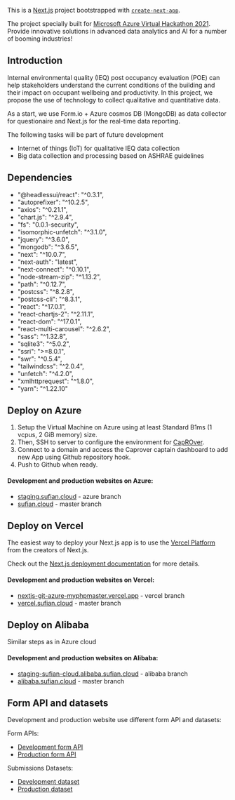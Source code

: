 This is a [Next.js](https://nextjs.org/) project bootstrapped with [`create-next-app`](https://github.com/vercel/next.js/tree/canary/packages/create-next-app). 

The project specially built for [Microsoft Azure Virtual Hackathon 2021](https://discover-ai-with-microsoft.agorize.com/en/challenges/msazurevirtualhack-2021/pages/timeline-and-guidelines?lang=en). Provide innovative solutions in advanced data analytics and AI for a number of booming industries!

## Introduction

Internal environmental quality (IEQ) post occupancy evaluation (POE) can help stakeholders understand the current conditions of the building and their impact on occupant wellbeing and productivity. In this project, we propose the use of technology to collect qualitative and quantitative data. 

As a start, we use Form.io + Azure cosmos DB (MongoDB) as data collector for questionaire and Next.js for the real-time data reporting. 

The following tasks will be part of future development
* Internet of things (IoT) for qualitative IEQ data collection
* Big data collection and processing based on ASHRAE guidelines

## Dependencies

* "@headlessui/react": "^0.3.1",
* "autoprefixer": "^10.2.5",
* "axios": "^0.21.1",
* "chart.js": "^2.9.4",
* "fs": "0.0.1-security",
* "isomorphic-unfetch": "^3.1.0",
* "jquery": "^3.6.0",
* "mongodb": "^3.6.5",
* "next": "^10.0.7",
* "next-auth": "latest",
* "next-connect": "^0.10.1",
* "node-stream-zip": "^1.13.2",
* "path": "^0.12.7",
* "postcss": "^8.2.8",
* "postcss-cli": "^8.3.1",
* "react": "^17.0.1",
* "react-chartjs-2": "^2.11.1",
* "react-dom": "^17.0.1",
* "react-multi-carousel": "^2.6.2",
* "sass": "^1.32.8",
* "sqlite3": "^5.0.2",
* "ssri": ">=8.0.1",
* "swr": "^0.5.4",
* "tailwindcss": "^2.0.4",
* "unfetch": "^4.2.0",
* "xmlhttprequest": "^1.8.0",
* "yarn": "^1.22.10"

## Deploy on Azure

1. Setup the Virtual Machine on Azure using at least Standard B1ms (1 vcpus, 2 GiB memory) size. 
1. Then, SSH to server to configure the environment for [CapROver](https://caprover.com/docs/get-started.html).
1. Connect to a domain and access the Caprover captain dashboard to add new App using Github repository hook.
1. Push to Github when ready.

#### Development and production websites on Azure:

* [staging.sufian.cloud](https://staging.sufian.cloud) - azure branch
* [sufian.cloud](https://sufian.cloud) - master branch

## Deploy on Vercel

The easiest way to deploy your Next.js app is to use the [Vercel Platform](https://vercel.com/import?utm_medium=default-template&filter=next.js&utm_source=create-next-app&utm_campaign=create-next-app-readme) from the creators of Next.js.

Check out the [Next.js deployment documentation](https://nextjs.org/docs/deployment) for more details.

#### Development and production websites on Vercel:

* [nextjs-git-azure-myphpmaster.vercel.app](https://nextjs-git-azure-myphpmaster.vercel.app) - vercel branch
* [vercel.sufian.cloud](https://vercel.sufian.cloud) - master branch

## Deploy on Alibaba

Similar steps as in Azure cloud

#### Development and production websites on Alibaba:

* [staging-sufian-cloud.alibaba.sufian.cloud](https://staging-sufian-cloud.alibaba.sufian.cloud/) - alibaba branch
* [alibaba.sufian.cloud](https://alibaba.sufian.cloud/) - master branch

## Form API and datasets

Development and production website use different form API and datasets:

Form APIs:
* [Development form API](https://survey.sufian.cloud/poe-ieq)
* [Production form API](https://survey.sufian.cloud/ieq-poe)

Submissions Datasets:
* [Development dataset](https://survey.sufian.cloud/poe-ieq/submission)
* [Production dataset](https://survey.sufian.cloud/ieq-poe/submission)
